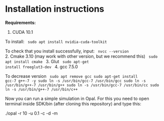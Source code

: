 # Installation instructions

**Requirements:**

1. CUDA 10.1 

To install:
<code>
sudo apt install nvidia-cuda-toolkit
</code>

To check that you install successfully, input:
<code>
nvcc --version
</code>
2. Cmake 3.10 (may work with other version, but we recommend this)
<code>
sudo apt install cmake 
</code>
3. Glut
<code>
sudo apt-get install freeglut3-dev
</code>
4. gcc 7.5.0

To decrease version
<code>
sudo apt remove gcc
sudo apt-get install gcc-7 g++-7 -y
sudo ln -s /usr/bin/gcc-7 /usr/bin/gcc
sudo ln -s /usr/bin/g++-7 /usr/bin/g++
sudo ln -s /usr/bin/gcc-7 /usr/bin/cc
sudo ln -s /usr/bin/g++-7 /usr/bin/c++
</code>

Now you can run a simple simulation in Opal. For this you need to open terminal inside SDK/bin (after cloning this repository) and type this:

./opal -r 10 -u 0.1 -c -d -m
